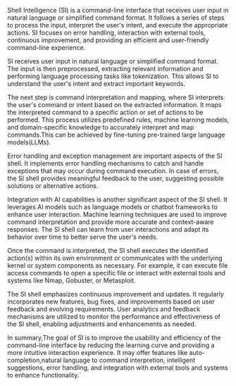 
Shell Intelligence (SI) is a command-line interface that receives user input in natural language or simplified command format. It follows a series of steps to process the input, interpret the user's intent, and execute the appropriate actions. SI focuses on error handling, interaction with external tools, continuous improvement, and providing an efficient and user-friendly command-line experience.

SI receives user input in natural language or simplified command format. The input is then preprocessed, extracting relevant information and performing language processing tasks like tokenization. This allows SI to understand the user's intent and extract important keywords.

The next step is command interpretation and mapping, where SI interprets the user's command or intent based on the extracted information. It maps the interpreted command to a specific action or set of actions to be performed. This process utilizes predefined rules, machine learning models, and domain-specific knowledge to accurately interpret and map commands.This can be achieved by fine-tuning pre-trained large language models(LLMs).

Error handling and exception management are important aspects of the SI shell. It implements error handling mechanisms to catch and handle exceptions that may occur during command execution. In case of errors, the SI shell provides meaningful feedback to the user, suggesting possible solutions or alternative actions.

Integration with AI capabilities is another significant aspect of the SI shell. It leverages AI models such as language models or chatbot frameworks to enhance user interaction. Machine learning techniques are used to improve command interpretation and provide more accurate and context-aware responses. The SI shell can learn from user interactions and adapt its behavior over time to better serve the user's needs.

Once the command is interpreted, the SI shell executes the identified action(s) within its own environment or communicates with the underlying kernel or system components as necessary. For example, it can execute file access commands to open a specific file or interact with external tools and systems like Nmap, Gobuster, or Metasploit.

The SI shell emphasizes continuous improvement and updates. It regularly incorporates new features, bug fixes, and improvements based on user feedback and evolving requirements. User analytics and feedback mechanisms are utilized to monitor the performance and effectiveness of the SI shell, enabling adjustments and enhancements as needed.

In summary,The goal of SI is to improve the usability and efficiency of the command-line interface by reducing the learning curve and providing a more intuitive interaction experience. It may offer features like auto-completion,natural language to command interpretion, intelligent suggestions, error handling, and integration with external tools and systems to enhance functionality.`
